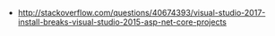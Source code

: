 * http://stackoverflow.com/questions/40674393/visual-studio-2017-install-breaks-visual-studio-2015-asp-net-core-projects
